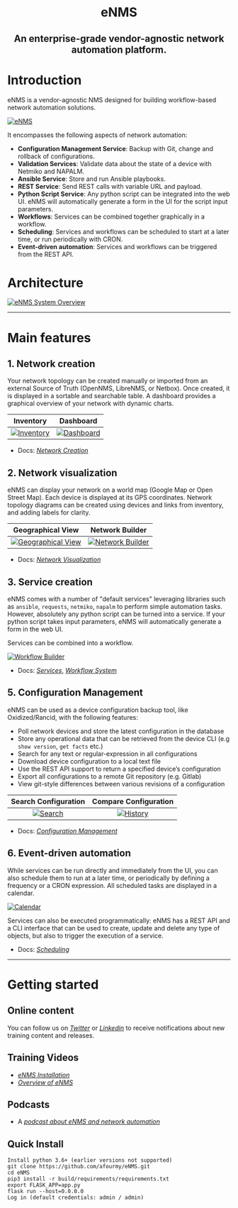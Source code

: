 <h1 align="center">eNMS</h1>
<h2 align="center">An enterprise-grade vendor-agnostic network automation platform.</h2>

# Introduction

eNMS is a vendor-agnostic NMS designed for building workflow-based network automation solutions.

[![eNMS](docs/source/_static/base/workflow.png)](https://www.demo.enms.io/workflow_builder)

It encompasses the following aspects of network automation:
  - **Configuration Management Service**: Backup with Git, change and rollback of configurations.
  - **Validation Services**: Validate data about the state of a device with Netmiko and NAPALM.
  - **Ansible Service**: Store and run Ansible playbooks.
  - **REST Service**: Send REST calls with variable URL and payload.
  - **Python Script Service**: Any python script can be integrated into the web UI. eNMS will automatically generate
a form in the UI for the script input parameters.
  - **Workflows**: Services can be combined together graphically in a workflow.
  - **Scheduling**: Services and workflows can be scheduled to start at a later time, or run periodically with CRON.
  - **Event-driven automation**: Services and workflows can be triggered from the REST API.

# Architecture

[![eNMS System Overview](docs/source/_static/eNMS_overview.PNG)](https://enms.readthedocs.io/en/latest/)

___

# Main features

## 1. Network creation

Your network topology can be created manually or imported from an
external Source of Truth (OpenNMS, LibreNMS, or Netbox).
Once created, it is displayed in a sortable and searchable table.
A dashboard provides a graphical overview of your network with dynamic charts.

Inventory                           |  Dashboard
:----------------------------------:|:-----------------------------------:
[![Inventory](docs/source/_static/base/inventory.png)](https://www.demo.enms.io/table/device) |  [![Dashboard](docs/source/_static/base/dashboard.png)](https://www.demo.enms.io/dashboard)

- Docs: _[Network Creation](https://enms.readthedocs.io/en/latest/inventory/network_creation/)_

## 2. Network visualization

eNMS can display your network on a world map (Google Map or Open Street Map).
Each device is displayed at its GPS coordinates.
Network topology diagrams can be created using devices and links from inventory, and adding labels for clarity.

Geographical View                                  |  Network Builder
:--------------------------------------------:|:-------------------------------:
[![Geographical View](docs/source/_static/visualization/network_view.png)](https://www.demo.enms.io/visualization/geographical_view) |  [![Network Builder](docs/source/_static/base/network_builder.png)](https://www.demo.enms.io/visualization/logical_view)

- Docs: _[Network Visualization](https://enms.readthedocs.io/en/latest/inventory/network_visualization/)_

## 3. Service creation

eNMS comes with a number of "default services" leveraging libraries such as `ansible`, `requests`, `netmiko`, `napalm`  to perform simple automation tasks. However, absolutely any python script can be turned into a service. If your python script takes input parameters, eNMS will automatically generate a form in the web UI.

Services can be combined into a workflow.

[![Workflow Builder](docs/source/_static/base/workflow.png)](https://www.demo.enms.io/workflow_builder)

- Docs: _[Services](https://enms.readthedocs.io/en/latest/automation/services/)_, _[Workflow System](https://enms.readthedocs.io/en/latest/automation/workflows/)_

## 5. Configuration Management

eNMS can be used as a device configuration backup tool, like Oxidized/Rancid, with the following features:

  - Poll network devices and store the latest configuration in the database
  - Store any operational data that can be retrieved from the device CLI (e.g ``show version``, ``get facts`` etc.)
  - Search for any text or regular-expression in all configurations
  - Download device configuration to a local text file
  - Use the REST API support to return a specified device’s configuration
  - Export all configurations to a remote Git repository (e.g. Gitlab)
  - View git-style differences between various revisions of a configuration

Search Configuration                          |  Compare Configuration
:--------------------------------------------:|:-------------------------------:
[![Search](docs/source/_static/base/configuration_search.png)](https://www.demo.enms.io/table/configuration) |  [![History](docs/source/_static/base/configuration_history.png)](https://www.demo.enms.io/table/configuration)

- Docs: _[Configuration Management](https://enms.readthedocs.io/en/latest/inventory/configuration_management/)_

## 6. Event-driven automation

While services can be run directly and immediately from the UI, you can also schedule them to run at a later time, or periodically by defining a frequency or a CRON expression. All scheduled tasks are displayed in a calendar.

[![Calendar](docs/source/_static/base/calendar.png)](https://www.demo.enms.io/table/task)

Services can also be executed programmatically: eNMS has a REST API and a CLI interface that can be used to create, update and delete any type of objects, but also to trigger the execution of a service.

- Docs: _[Scheduling](https://enms.readthedocs.io/en/latest/automation/scheduling/)_

___

# Getting started

## Online content

You can follow us on _[Twitter](https://twitter.com/AutomationEnms)_ or _[Linkedin](https://www.linkedin.com/company/enms-automation)_ to receive notifications about new training content and releases.

## Training Videos

- _[eNMS Installation](https://www.youtube.com/watch?v=Zu2iLNaZDQc)_
- _[Overview of eNMS](https://www.youtube.com/watch?v=XwU0yom_aY0&t=1205s)_

## Podcasts

- A _[podcast about eNMS and network automation](https://www.pythonpodcast.com/enms-network-automation-episode-232/)_

## Quick Install
    Install python 3.6+ (earlier versions not supported)
    git clone https://github.com/afourmy/eNMS.git
    cd eNMS
    pip3 install -r build/requirements/requirements.txt
    export FLASK_APP=app.py
    flask run --host=0.0.0.0
    Log in (default credentials: admin / admin)

